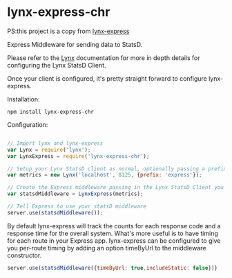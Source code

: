 lynx-express-chr
============

PS:this project is a copy from [lynx-express](https://github.com/rosskukulinski/lynx-express)

Express Middleware for sending data to StatsD.

Please refer to the [Lynx](https://github.com/dscape/lynx) documentation for more in depth details for configuring
the Lynx StatsD Client.

Once your client is configured, it's pretty straight forward to configure lynx-express.

Installation:

```
npm install lynx-express-chr
```

Configuration:

```javascript

// Import lynx and lynx-express
var Lynx = require('lynx');
var LynxExpress = require('lynx-express-chr');

// Setup your Lynx StatsD client as normal, optionally passing a prefix (like 'express')
var metrics = new Lynx('localhost', 8125, {prefix: 'express'});

// Create the Express middleware passing in the Lynx StatsD Client you created
var statsdMiddleware = LynxExpress(metrics);

// Tell Express to use your statsD middleware
server.use(statsdMiddleware());
```

By default lynx-express will track the counts for each response code and a response time for the overall system.
What's more useful is to have timing for each route in your Express app.  lynx-express can be configured to give you
per-route timing by adding an option timeByUrl to the middleware constructor.
```javascript
server.use(statsdMiddleware({timeByUrl: true,includeStatic: false})}
```

